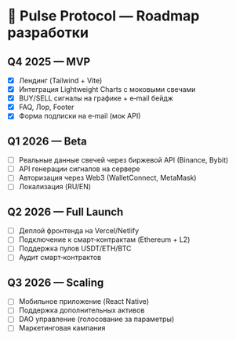 # 🚀 Pulse Protocol — Roadmap разработки

## Q4 2025 — MVP
- [x] Лендинг (Tailwind + Vite)
- [x] Интеграция Lightweight Charts с моковыми свечами
- [x] BUY/SELL сигналы на графике + e‑mail бейдж
- [x] FAQ, Лор, Footer
- [x] Форма подписки на e‑mail (мок API)

## Q1 2026 — Beta
- [ ] Реальные данные свечей через биржевой API (Binance, Bybit)
- [ ] API генерации сигналов на сервере
- [ ] Авторизация через Web3 (WalletConnect, MetaMask)
- [ ] Локализация (RU/EN)

## Q2 2026 — Full Launch
- [ ] Деплой фронтенда на Vercel/Netlify
- [ ] Подключение к смарт‑контрактам (Ethereum + L2)
- [ ] Поддержка пулов USDT/ETH/BTC
- [ ] Аудит смарт‑контрактов

## Q3 2026 — Scaling
- [ ] Мобильное приложение (React Native)
- [ ] Поддержка дополнительных активов
- [ ] DAO управление (голосование за параметры)
- [ ] Маркетинговая кампания
